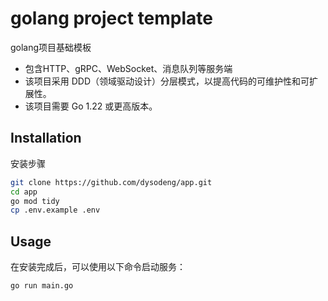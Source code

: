 golang project template
==========
golang项目基础模板

- 包含HTTP、gRPC、WebSocket、消息队列等服务端
- 该项目采用 DDD（领域驱动设计）分层模式，以提高代码的可维护性和可扩展性。
- 该项目需要 Go 1.22 或更高版本。

Installation
------------
安装步骤
```sh
git clone https://github.com/dysodeng/app.git
cd app
go mod tidy
cp .env.example .env
```

Usage
-----
在安装完成后，可以使用以下命令启动服务：
```sh
go run main.go
```
